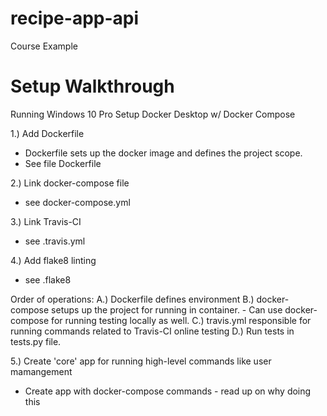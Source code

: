 # recipe-app-api
Course Example

# Setup Walkthrough
Running Windows 10 Pro
Setup Docker Desktop w/ Docker Compose

1.) Add Dockerfile
- Dockerfile sets up the docker image and defines the project scope.
- See file Dockerfile

2.) Link docker-compose file
- see docker-compose.yml

3.) Link Travis-CI
- see .travis.yml

4.) Add flake8 linting
- see .flake8

Order of operations:
A.) Dockerfile defines environment
B.) docker-compose setups up the project for running in container.
    - Can use docker-compose for running testing locally as well.
C.) travis.yml responsible for running commands related to Travis-CI online testing
D.) Run tests in tests.py file.

5.) Create 'core' app for running high-level commands like user mamangement
- Create app with docker-compose commands - read up on why doing this
